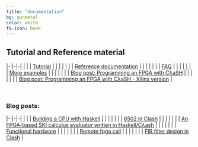 ```yaml
---
title: "documentation"
bg: gunmetal
color: white
fa-icon: book
---
```

<h2>Tutorial and Reference material</h2>

|-:|-|-|
| <i class="fa fa-book text-white fa-lg"></i> | | [Tutorial](http://hackage.haskell.org/package/clash-prelude/docs/CLaSH-Tutorial.html) |
| | |
| <i class="fa fa-book text-white fa-lg"></i> | | [Reference documentation](http://hackage.haskell.org/package/clash-prelude/docs/CLaSH-Prelude.html) |
| | |
| <i class="fa fa-github-square text-white fa-lg"></i> | | [FAQ](https://github.com/clash-lang/clash-compiler/wiki/FAQ) |
| | |
| <i class="fa fa-book text-white fa-lg"></i> | | [More examples](http://hackage.haskell.org/package/clash-prelude/docs/CLaSH-Examples.html) |
| | |
| <i class="fa fa-globe text-white fa-lg"></i> | | [Blog post: Programming an FPGA with CλaSH](http://christiaanb.github.io/posts/clash-fpga-starter/) |
| | |
| <i class="fa fa-globe text-white fa-lg"></i> | | [Blog post: Programming an FPGA with CλaSH - Xilinx version](http://catherineh.github.io/programming/2016/12/26/haskell-on-a-xilinx-fpga) |

<br>
<h3>Blog posts:</h3>

|-:|-|-|
| <i class="fa fa-globe text-white fa-lg"></i> | | [Building a CPU with Haskell](http://yager.io/CPU/CPU1.html) |
| | |
| <i class="fa fa-globe text-white fa-lg"></i> | | [6502 in Clash](http://polygonalhell.blogspot.com/2015/09/haskell-and-hardware.html) |
| | |
| <i class="fa fa-globe text-white fa-lg"></i> | | [An FPGA-based SKI calculus evaluator written in Haskell/Cλash](http://yager.io/HaSKI/HaSKI.html) |
| | |
| <i class="fa fa-globe text-white fa-lg"></i> | | [Functional hardware](http://rahne.si/programming/2016/02/28/funcional-hadware.html) |
| | |
| <i class="fa fa-globe text-white fa-lg"></i> | | [Remote fpga call](http://rahne.si/programming/clash/fpga/2016/02/28/remote-core-call.html) |
| | |
| <i class="fa fa-globe text-white fa-lg"></i> | | [FIR filter design in Clash](http://adamwalker.github.io/Filter-Design-in-Clash/) |
